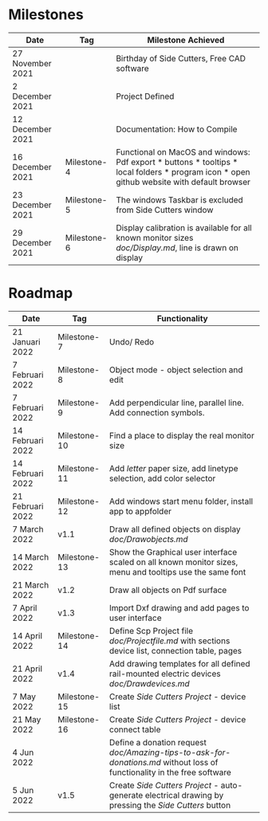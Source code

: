 # Milestones

| Date             	| Tag          | Milestone Achieved          	                                                                                   |
|------------------	|--------------|-----------------------------------------------------------------------------------------------------------------|
| 27 November 2021 	|              | Birthday of Side Cutters, Free CAD software                                                                     |
| 2 December 2021   |              | Project Defined                                                                                                 | 
| 12 December 2021 	|              | Documentation: How to Compile                                                                                   |
| 16 December 2021 	| Milestone-4  | Functional on MacOS and windows: Pdf export * buttons * tooltips * local folders * program icon	* open github website with default browser |
| 23 December 2021  | Milestone-5  | The windows Taskbar is excluded from Side Cutters window                                                        |
| 29 December 2021  | Milestone-6  | Display calibration is available for all known monitor sizes *doc/Display.md*, line is drawn on display         |

# Roadmap

|Date               | Tag          | Functionality                                                                                                   |
|-----------------  |--------------|---------------------------------------------------------------------------------------------------------------  |
| 21 Januari 2022   | Milestone-7  | Undo/ Redo                                                                                                      |
| 7 Februari 2022   | Milestone-8  | Object mode - object selection and edit                                                                         |
| 7 Februari 2022   | Milestone-9  | Add perpendicular line, parallel line. Add connection symbols.                                                  |
| 14 Februari 2022  | Milestone-10  | Find a place to display the real monitor size                                                                   |
| 14 Februari 2022  | Milestone-11 | Add *letter* paper size, add linetype selection, add color selector                                             |
| 21 Februari 2022  | Milestone-12 | Add windows start menu folder, install app to appfolder                                                         |
| 7 March 2022      | v1.1         | Draw all defined objects on display *doc/Drawobjects.md*                                                        |
| 14 March 2022     | Milestone-13 | Show the Graphical user interface scaled on all known monitor sizes, menu and tooltips use the same font        |
| 21 March 2022     | v1.2         | Draw all objects on Pdf surface                                                                                 |
| 7 April 2022      | v1.3         | Import Dxf drawing and add pages to user interface                                                              |
| 14 April 2022     | Milestone-14 | Define Scp Project file *doc/Projectfile.md* with sections device list, connection table, pages                 |
| 21 April 2022     | v1.4         | Add drawing templates for all defined rail-mounted electric devices *doc/Drawdevices.md*                        |
| 7 May 2022        | Milestone-15 | Create *Side Cutters Project* - device list                                                                     |
| 21 May 2022       | Milestone-16 | Create *Side Cutters Project* - device connect table                                                            |
| 4 Jun 2022        |              | Define a donation request *doc/Amazing-tips-to-ask-for-donations.md* without loss of functionality in the free software |
| 5 Jun 2022        | v1.5         | Create *Side Cutters Project* - auto-generate electrical drawing by pressing the *Side Cutters* button          | 

